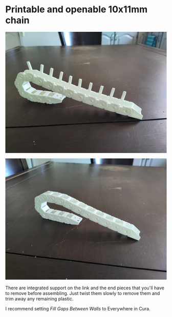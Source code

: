 # Printable and openable 10x11mm chain

![alt text](Pictures/10x11mm_chains_open.jpg)

![alt text](Pictures/10x11mm_chains_closed.jpg)

There are integrated support on the link and the end pieces that you'll have to remove before assembling. Just twist them slowly to remove them and trim away any remaining plastic.

I recommend setting *Fill Gaps Between Walls* to Everywhere in Cura.

